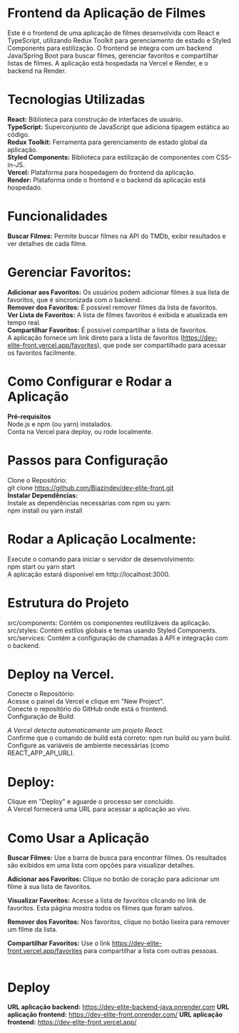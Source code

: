 # **Frontend da Aplicação de Filmes**
Este é o frontend de uma aplicação de filmes desenvolvida com React e TypeScript, utilizando Redux Toolkit para gerenciamento de estado e Styled Components para estilização. O frontend se integra com um backend Java/Spring Boot para buscar filmes, gerenciar favoritos e compartilhar listas de filmes. A aplicação está hospedada na Vercel e Render, e o backend na Render.

# **Tecnologias Utilizadas**<br>
**React:** Biblioteca para construção de interfaces de usuário.<br>
**TypeScript:** Superconjunto de JavaScript que adiciona tipagem estática ao código.<br>
**Redux Toolkit:** Ferramenta para gerenciamento de estado global da aplicação.<br>
**Styled Components:** Biblioteca para estilização de componentes com CSS-in-JS.<br>
**Vercel:** Plataforma para hospedagem do frontend da aplicação.<br>
**Render:** Plataforma onde o frontend e o backend da aplicação está hospedado.<br>

# **Funcionalidades**<br>
**Buscar Filmes:** Permite buscar filmes na API do TMDb, exibir resultados e ver detalhes de cada filme.<br>

# **Gerenciar Favoritos:**<br>

**Adicionar aos Favoritos:** Os usuários podem adicionar filmes à sua lista de favoritos, que é sincronizada com o backend.<br>
**Remover dos Favoritos:** É possível remover filmes da lista de favoritos.<br>
**Ver Lista de Favoritos:** A lista de filmes favoritos é exibida e atualizada em tempo real.<br>
**Compartilhar Favoritos:** É possivel compartilhar a lista de favoritos.<br>
A aplicação fornece um link direto para a lista de favoritos (https://dev-elite-front.vercel.app/favorites), que pode ser compartilhado para acessar os favoritos facilmente.

# **Como Configurar e Rodar a Aplicação**<br>

**Pré-requisitos**<br>
Node.js e npm (ou yarn) instalados.<br>
Conta na Vercel para deploy, ou rode localmente.<br>

# **Passos para Configuração**<br>
Clone o Repositório:<br>
git clone https://github.com/Biazindev/dev-elite-front.git<br>
**Instalar Dependências:**<br>
Instale as dependências necessárias com npm ou yarn:<br>
npm install ou yarn install<br>

# **Rodar a Aplicação Localmente:**<br>
Execute o comando para iniciar o servidor de desenvolvimento:<br>
npm start ou yarn start<br>
A aplicação estará disponível em http://localhost:3000.<br>

# **Estrutura do Projeto**

src/components: Contém os componentes reutilizáveis da aplicação.<br>
src/styles: Contém estilos globais e temas usando Styled Components.<br>
src/services: Contém a configuração de chamadas à API e integração com o backend.<br>

# **Deploy na Vercel**.<br>
Conecte o Repositório:<br>
Acesse o painel da Vercel e clique em "New Project".<br>
Conecte o repositório do GitHub onde está o frontend.<br>
Configuração de Build:<br>

*A Vercel detecta automaticamente um projeto React.*<br>
Confirme que o comando de build está correto: npm run build ou yarn build.<br>
Configure as variáveis de ambiente necessárias (como REACT_APP_API_URL).<br>

# **Deploy:**

Clique em "Deploy" e aguarde o processo ser concluído.<br>
A Vercel fornecerá uma URL para acessar a aplicação ao vivo.<br>

# **Como Usar a Aplicação**<br>
**Buscar Filmes:** Use a barra de busca para encontrar filmes. Os resultados são exibidos em uma lista com opções para visualizar detalhes.<br>

**Adicionar aos Favoritos:** Clique no botão de coração para adicionar um filme à sua lista de favoritos.

**Visualizar Favoritos:** Acesse a lista de favoritos clicando no link de favoritos. Esta página mostra todos os filmes que foram salvos.

**Remover dos Favoritos:** Nos favoritos, clique no botão lixeira para remover um filme da lista.

**Compartilhar Favoritos:** Use o link https://dev-elite-front.vercel.app/favorites para compartilhar a lista com outras pessoas.<br><br>

# **Deploy**

**URL aplicação backend:** https://dev-elite-backend-java.onrender.com
**URL aplicação frontend:** https://dev-elite-front.onrender.com/
**URL aplicação frontend:** https://dev-elite-front.vercel.app/

